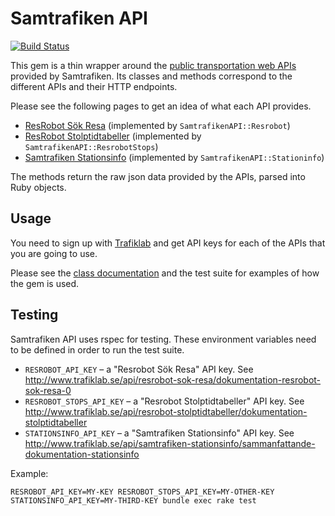 # Samtrafiken API

[![Build Status](https://travis-ci.org/hannesl/samtrafiken_api.png)](https://travis-ci.org/hannesl/samtrafiken_api)

This gem is a thin wrapper around the 
[public transportation web APIs](http://www.trafiklab.se/) provided by 
Samtrafiken. Its classes and methods correspond to the different APIs and their
HTTP endpoints.

Please see the following pages to get an idea of what each API provides.

  * [ResRobot Sök Resa](http://www.trafiklab.se/api/resrobot-sok-resa) 
    (implemented by `SamtrafikenAPI::Resrobot`)
  * [ResRobot Stolptidtabeller](http://www.trafiklab.se/api/resrobot-stolptidtabeller)
    (implemented by `SamtrafikenAPI::ResrobotStops`)
  * [Samtrafiken Stationsinfo](http://www.trafiklab.se/api/samtrafiken-stationsinfo)
    (implemented by `SamtrafikenAPI::Stationinfo`)

The methods return the raw json data provided by the APIs, parsed into Ruby 
objects.

## Usage

You need to sign up with [Trafiklab](http://www.trafiklab.se/) and get API keys
for each of the APIs that you are going to use.

Please see the [class documentation](http://rubydoc.info/gems/samtrafiken_api/)
and the test suite for examples of how the gem is used.

## Testing

Samtrafiken API uses rspec for testing. These environment variables need to be 
defined in order to run the test suite.

* `RESROBOT_API_KEY` – a "Resrobot Sök Resa" API key. See 
  http://www.trafiklab.se/api/resrobot-sok-resa/dokumentation-resrobot-sok-resa-0
* `RESROBOT_STOPS_API_KEY` – a "Resrobot Stolptidtabeller" API key. See 
  http://www.trafiklab.se/api/resrobot-stolptidtabeller/dokumentation-stolptidtabeller
* `STATIONSINFO_API_KEY` – a "Samtrafiken Stationsinfo" API key. See 
  http://www.trafiklab.se/api/samtrafiken-stationsinfo/sammanfattande-dokumentation-stationsinfo

Example:

    RESROBOT_API_KEY=MY-KEY RESROBOT_STOPS_API_KEY=MY-OTHER-KEY STATIONSINFO_API_KEY=MY-THIRD-KEY bundle exec rake test
